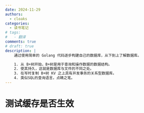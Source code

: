 ```yaml
---
date: 2024-11-29
authors:
  - cloaks
categories:
  - 读书笔记
# tags:
#   - 翻译
comments: true
# draft: true
description: |
    通过使用简单的 Golang 代码逐步构建自己的数据库，从下到上了解数据库。

    1. 从 B+树开始，B+树是用于查询和操作数据的数据结构。
    2. 使其持久，这就是数据库与文件的不同之处。
    3. 在写时复制 B+树 KV 之上具有并发事务的关系型数据库。
    4. 类似SQL的查询语言，点睛之笔。
---
```


# 测试缓存是否生效